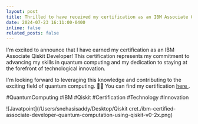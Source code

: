 ```yaml
---
layout: post
title: Thrilled to have received my certification as an IBM Associate Qiskit Developer!🎓
date: 2024-07-23 16:11:00-0400
inline: false
related_posts: false
---
```


I'm excited to announce that I have earned my certification as an IBM Associate Qiskit Developer! This certification represents my commitment to advancing my skills in quantum computing and my dedication to staying at the forefront of technological innovation.

I'm looking forward to leveraging this knowledge and contributing to the exciting field of quantum computing. 🚀✨
You can find my certification <a href ='https://www.credly.com/badges/f5f53020-680b-474e-9ab8-05dec141dbf5/linked_in?t=sh2hvq'>here </a>.

#QuantumComputing #IBM #Qiskit #Certification #Technology #Innovation

![Javatpoint](/Users/snehasisaddy/Desktop/Qiskit cret./ibm-certified-associate-developer-quantum-computation-using-qiskit-v0-2x.png)  

